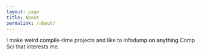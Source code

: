 ```yaml
---
layout: page
title: About
permalink: /about/
---
```


I make weird compile-time projects and like to infodump on anything Comp Sci that interests me.
